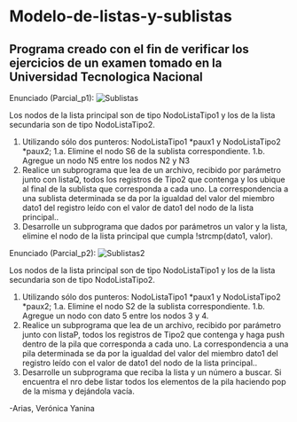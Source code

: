# Modelo-de-listas-y-sublistas
## Programa creado con el fin de verificar los ejercicios de un examen tomado en la Universidad Tecnologica Nacional
Enunciado (Parcial_p1):
![Sublistas](https://user-images.githubusercontent.com/38114502/103158094-ece58d00-4798-11eb-98d9-34452f1afbaf.png)

Los nodos de la lista principal son de tipo NodoListaTipo1 y los de la lista secundaria son de tipo
NodoListaTipo2.
1. Utilizando sólo dos punteros: NodoListaTipo1 *paux1 y NodoListaTipo2 *paux2;
1.a. Elimine el nodo S6 de la sublista correspondiente.
1.b. Agregue un nodo N5 entre los nodos N2 y N3
2. Realice un subprograma que lea de un archivo, recibido por parámetro junto con listaQ, todos los
registros de Tipo2 que contenga y los ubique al final de la sublista que corresponda a cada uno.
La correspondencia a una sublista determinada se da por la igualdad del valor del miembro dato1
del registro leído con el valor de dato1 del nodo de la lista principal..
3. Desarrolle un subprograma que dados por parámetros un valor y la lista, elimine el nodo de la lista
principal que cumpla !strcmp(dato1, valor).

Enunciado (Parcial_p2):
![Sublistas2](https://user-images.githubusercontent.com/38114502/103158437-a09c4c00-479c-11eb-9889-6071e7832757.png)


Los nodos de la lista principal son de tipo NodoListaTipo1 y los de la lista secundaria son de tipo
NodoListaTipo2.
1. Utilizando sólo dos punteros: NodoListaTipo1 *paux1 y NodoListaTipo2 *paux2;
1.a. Elimine el nodo S2 de la sublista correspondiente.
1.b. Agregue un nodo con dato 5 entre los nodos 3 y 4.
2. Realice un subprograma que lea de un archivo, recibido por parámetro junto con listaP, todos los
registros de Tipo2 que contenga y haga push dentro de la pila que corresponda a cada uno. La
correspondencia a una pila determinada se da por la igualdad del valor del miembro dato1 del
registro leído con el valor de dato1 del nodo de la lista principal..
3. Desarrolle un subprograma que reciba la lista y un número a buscar. Si encuentra el nro debe
listar todos los elementos de la pila haciendo pop de la misma y dejándola vacía.


-Arias, Verónica Yanina
